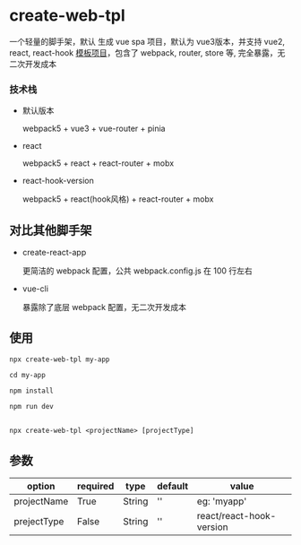 # create-web-tpl

一个轻量的脚手架，默认 生成 vue spa 项目，默认为 vue3版本，并支持 vue2, react, react-hook [模板项目](https://github.com/Fantasy15/web-template)，包含了 webpack, router, store 等, 完全暴露，无二次开发成本


### 技术栈

- 默认版本

    webpack5 + vue3 + vue-router + pinia

- react

    webpack5 + react + react-router + mobx

- react-hook-version

    webpack5 + react(hook风格) + react-router + mobx
## 对比其他脚手架

- create-react-app

    更简洁的 webpack 配置，公共 webpack.config.js 在 100 行左右
- vue-cli

    暴露除了底层 webpack 配置，无二次开发成本


## 使用


```
npx create-web-tpl my-app

cd my-app

npm install

npm run dev

```

##

```
npx create-web-tpl <projectName> [projectType]
```


## 参数

| option | required | type  | default  | value
| -------| -------| -------| -----------| ---------
| projectName   | True      | String |  ''  | eg: 'myapp'
| prejectType   | False     | String |  ''  | react/react-hook-version



